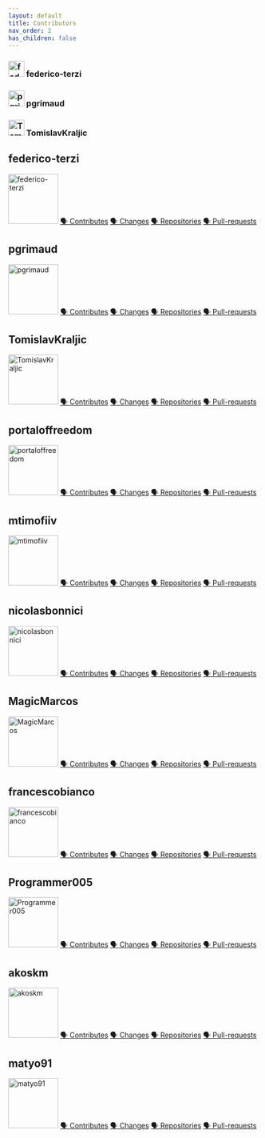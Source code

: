 ```yaml
---
layout: default
title: Contributors
nav_order: 2
has_children: false
---
```


### <img src='https://github.com/federico-terzi.png' width='32' height='32' alt='federico-terzi' /> federico-terzi 
### <img src='https://github.com/pgrimaud.png' width='32' height='32' alt='pgrimaud' /> pgrimaud 
### <img src='https://github.com/TomislavKraljic.png' width='32' height='32' alt='TomislavKraljic' />  TomislavKraljic



## federico-terzi
<img src='https://github.com/federico-terzi.png' width='100' height='100' alt='federico-terzi' />
<a href='https://github.com/javanile/springboard/pulls?q=is%3Apr+author%3Afederico-terzi' target='_blank'>🗣️ Contributes</a>
<a href='https://github.com/javanile/springboard/commits?author=federico-terzi' target='_blank'>🗣️ Changes</a>
<a href='https://github.com/javanile/springboard/federico-terzi?tab=repositories&type=source&sort=stargazers' target='_blank'>🗣️ Repositories</a>
<a href='https://github.com/pulls?q=is%3Apr+author%3Afederico-terzi' target='_blank'>🗣️ Pull-requests</a>

## pgrimaud
<img src='https://github.com/pgrimaud.png' width='100' height='100' alt='pgrimaud' />
<a href='https://github.com/javanile/springboard/pulls?q=is%3Apr+author%3Apgrimaud' target='_blank'>🗣️ Contributes</a>
<a href='https://github.com/javanile/springboard/commits?author=pgrimaud' target='_blank'>🗣️ Changes</a>
<a href='https://github.com/javanile/springboard/pgrimaud?tab=repositories&type=source&sort=stargazers' target='_blank'>🗣️ Repositories</a>
<a href='https://github.com/pulls?q=is%3Apr+author%3Apgrimaud' target='_blank'>🗣️ Pull-requests</a>

## TomislavKraljic
<img src='https://github.com/TomislavKraljic.png' width='100' height='100' alt='TomislavKraljic' />
<a href='https://github.com/javanile/springboard/pulls?q=is%3Apr+author%3ATomislavKraljic' target='_blank'>🗣️ Contributes</a>
<a href='https://github.com/javanile/springboard/commits?author=TomislavKraljic' target='_blank'>🗣️ Changes</a>
<a href='https://github.com/javanile/springboard/TomislavKraljic?tab=repositories&type=source&sort=stargazers' target='_blank'>🗣️ Repositories</a>
<a href='https://github.com/pulls?q=is%3Apr+author%3ATomislavKraljic' target='_blank'>🗣️ Pull-requests</a>

## portaloffreedom
<img src='https://github.com/portaloffreedom.png' width='100' height='100' alt='portaloffreedom' />
<a href='https://github.com/javanile/springboard/pulls?q=is%3Apr+author%3Aportaloffreedom' target='_blank'>🗣️ Contributes</a>
<a href='https://github.com/javanile/springboard/commits?author=portaloffreedom' target='_blank'>🗣️ Changes</a>
<a href='https://github.com/javanile/springboard/portaloffreedom?tab=repositories&type=source&sort=stargazers' target='_blank'>🗣️ Repositories</a>
<a href='https://github.com/pulls?q=is%3Apr+author%3Aportaloffreedom' target='_blank'>🗣️ Pull-requests</a>

## mtimofiiv
<img src='https://github.com/mtimofiiv.png' width='100' height='100' alt='mtimofiiv' />
<a href='https://github.com/javanile/springboard/pulls?q=is%3Apr+author%3Amtimofiiv' target='_blank'>🗣️ Contributes</a>
<a href='https://github.com/javanile/springboard/commits?author=mtimofiiv' target='_blank'>🗣️ Changes</a>
<a href='https://github.com/javanile/springboard/mtimofiiv?tab=repositories&type=source&sort=stargazers' target='_blank'>🗣️ Repositories</a>
<a href='https://github.com/pulls?q=is%3Apr+author%3Amtimofiiv' target='_blank'>🗣️ Pull-requests</a>

## nicolasbonnici
<img src='https://github.com/nicolasbonnici.png' width='100' height='100' alt='nicolasbonnici' />
<a href='https://github.com/javanile/springboard/pulls?q=is%3Apr+author%3Anicolasbonnici' target='_blank'>🗣️ Contributes</a>
<a href='https://github.com/javanile/springboard/commits?author=nicolasbonnici' target='_blank'>🗣️ Changes</a>
<a href='https://github.com/javanile/springboard/nicolasbonnici?tab=repositories&type=source&sort=stargazers' target='_blank'>🗣️ Repositories</a>
<a href='https://github.com/pulls?q=is%3Apr+author%3Anicolasbonnici' target='_blank'>🗣️ Pull-requests</a>

## MagicMarcos
<img src='https://github.com/MagicMarcos.png' width='100' height='100' alt='MagicMarcos' />
<a href='https://github.com/javanile/springboard/pulls?q=is%3Apr+author%3AMagicMarcos' target='_blank'>🗣️ Contributes</a>
<a href='https://github.com/javanile/springboard/commits?author=MagicMarcos' target='_blank'>🗣️ Changes</a>
<a href='https://github.com/javanile/springboard/MagicMarcos?tab=repositories&type=source&sort=stargazers' target='_blank'>🗣️ Repositories</a>
<a href='https://github.com/pulls?q=is%3Apr+author%3AMagicMarcos' target='_blank'>🗣️ Pull-requests</a>

## francescobianco
<img src='https://github.com/francescobianco.png' width='100' height='100' alt='francescobianco' />
<a href='https://github.com/javanile/springboard/pulls?q=is%3Apr+author%3Afrancescobianco' target='_blank'>🗣️ Contributes</a>
<a href='https://github.com/javanile/springboard/commits?author=francescobianco' target='_blank'>🗣️ Changes</a>
<a href='https://github.com/javanile/springboard/francescobianco?tab=repositories&type=source&sort=stargazers' target='_blank'>🗣️ Repositories</a>
<a href='https://github.com/pulls?q=is%3Apr+author%3Afrancescobianco' target='_blank'>🗣️ Pull-requests</a>

## Programmer005
<img src='https://github.com/Programmer005.png' width='100' height='100' alt='Programmer005' />
<a href='https://github.com/javanile/springboard/pulls?q=is%3Apr+author%3AProgrammer005' target='_blank'>🗣️ Contributes</a>
<a href='https://github.com/javanile/springboard/commits?author=Programmer005' target='_blank'>🗣️ Changes</a>
<a href='https://github.com/javanile/springboard/Programmer005?tab=repositories&type=source&sort=stargazers' target='_blank'>🗣️ Repositories</a>
<a href='https://github.com/pulls?q=is%3Apr+author%3AProgrammer005' target='_blank'>🗣️ Pull-requests</a>

## akoskm
<img src='https://github.com/akoskm.png' width='100' height='100' alt='akoskm' />
<a href='https://github.com/javanile/springboard/pulls?q=is%3Apr+author%3Aakoskm' target='_blank'>🗣️ Contributes</a>
<a href='https://github.com/javanile/springboard/commits?author=akoskm' target='_blank'>🗣️ Changes</a>
<a href='https://github.com/javanile/springboard/akoskm?tab=repositories&type=source&sort=stargazers' target='_blank'>🗣️ Repositories</a>
<a href='https://github.com/pulls?q=is%3Apr+author%3Aakoskm' target='_blank'>🗣️ Pull-requests</a>

## matyo91
<img src='https://github.com/matyo91.png' width='100' height='100' alt='matyo91' />
<a href='https://github.com/javanile/springboard/pulls?q=is%3Apr+author%3Amatyo91' target='_blank'>🗣️ Contributes</a>
<a href='https://github.com/javanile/springboard/commits?author=matyo91' target='_blank'>🗣️ Changes</a>
<a href='https://github.com/javanile/springboard/matyo91?tab=repositories&type=source&sort=stargazers' target='_blank'>🗣️ Repositories</a>
<a href='https://github.com/pulls?q=is%3Apr+author%3Amatyo91' target='_blank'>🗣️ Pull-requests</a>

